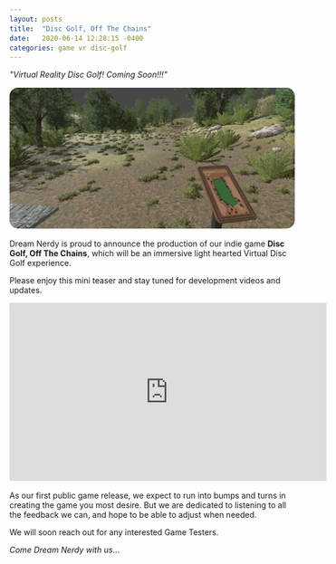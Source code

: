 ```yaml
---
layout: posts
title:  "Disc Golf, Off The Chains"
date:   2020-06-14 12:28:15 -0400
categories: game vr disc-golf
---
```


*"Virtual Reality Disc Golf! Coming Soon!!!"*
<img src="/images/imageExample2.png" style="margin-top: 15px; margin-bottom: 15px; border-radius: 15px;">
Dream Nerdy is proud to announce the production of our indie game **Disc Golf, Off The Chains**, which will be an immersive light hearted Virtual Disc Golf experience. 

Please enjoy this mini teaser and stay tuned for development videos and updates. 
<iframe width="560" height="315" src="https://www.youtube.com/embed/Q2s6zVlQmm4" frameborder="0" allow="accelerometer; autoplay; encrypted-media; gyroscope; picture-in-picture" allowfullscreen></iframe>

As our first public game release, we expect to run into bumps and turns in creating the game you most desire. But we are dedicated to listening to all the feedback we can, and hope to be able to adjust when needed.

We will soon reach out for any interested Game Testers. 

*Come Dream Nerdy with us*...